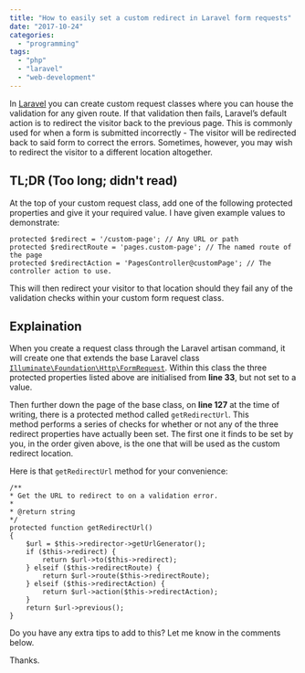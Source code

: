 ```yaml
---
title: "How to easily set a custom redirect in Laravel form requests"
date: "2017-10-24"
categories: 
  - "programming"
tags: 
  - "php"
  - "laravel"
  - "web-development"
---
```


In [Laravel](https://laravel.com) you can create custom request classes where you can house the validation for any given route. If that validation then fails, Laravel’s default action is to redirect the visitor back to the previous page. This is commonly used for when a form is submitted incorrectly - The visitor will be redirected back to said form to correct the errors. Sometimes, however, you may wish to redirect the visitor to a different location altogether.

## TL;DR (Too long; didn't read)

At the top of your custom request class, add one of the following protected properties and give it your required value. I have given example values to demonstrate:

```
protected $redirect = '/custom-page'; // Any URL or path
protected $redirectRoute = 'pages.custom-page'; // The named route of the page
protected $redirectAction = 'PagesController@customPage'; // The controller action to use.
```

This will then redirect your visitor to that location should they fail any of the validation checks within your custom form request class.

## Explaination

When you create a request class through the Laravel artisan command, it will create one that extends the base Laravel class [`Illuminate\Foundation\Http\FormRequest`](https://github.com/laravel/framework/blob/5.5/src/Illuminate/Foundation/Http/FormRequest.php). Within this class the three protected properties listed above are initialised from **line 33**, but not set to a value.

Then further down the page of the base class, on **line 127** at the time of writing, there is a protected method called `getRedirectUrl`. This method performs a series of checks for whether or not any of the three redirect properties have actually been set. The first one it finds to be set by you, in the order given above, is the one that will be used as the custom redirect location.

Here is that `getRedirectUrl` method for your convenience:

```
/**
* Get the URL to redirect to on a validation error.
*
* @return string
*/
protected function getRedirectUrl()
{
    $url = $this->redirector->getUrlGenerator();
    if ($this->redirect) {
        return $url->to($this->redirect);
    } elseif ($this->redirectRoute) {
        return $url->route($this->redirectRoute);
    } elseif ($this->redirectAction) {
        return $url->action($this->redirectAction);
    }
    return $url->previous();
}
```

Do you have any extra tips to add to this? Let me know in the comments below.

Thanks.
